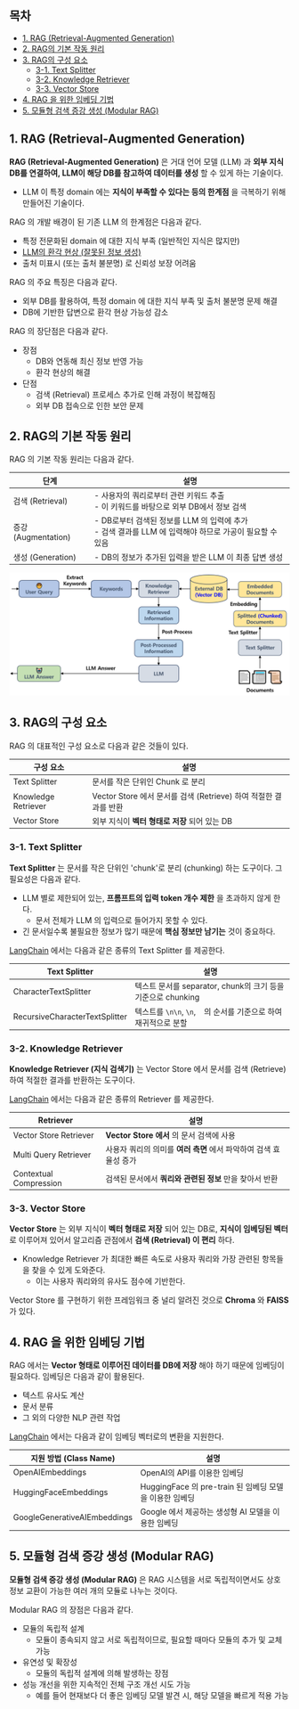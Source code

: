 ## 목차

* [1. RAG (Retrieval-Augmented Generation)](#1-rag-retrieval-augmented-generation)
* [2. RAG의 기본 작동 원리](#2-rag의-기본-작동-원리)
* [3. RAG의 구성 요소](#3-rag의-구성-요소)
  * [3-1. Text Splitter](#3-1-text-splitter)
  * [3-2. Knowledge Retriever](#3-2-knowledge-retriever)
  * [3-3. Vector Store](#3-3-vector-store)
* [4. RAG 을 위한 임베딩 기법](#4-rag-을-위한-임베딩-기법)
* [5. 모듈형 검색 증강 생성 (Modular RAG)](#5-모듈형-검색-증강-생성-modular-rag)

## 1. RAG (Retrieval-Augmented Generation)

**RAG (Retrieval-Augmented Generation)** 은 거대 언어 모델 (LLM) 과 **외부 지식 DB를 연결하여, LLM이 해당 DB를 참고하여 데이터를 생성** 할 수 있게 하는 기술이다.

* LLM 이 특정 domain 에는 **지식이 부족할 수 있다는 등의 한계점** 을 극복하기 위해 만들어진 기술이다.

RAG 의 개발 배경이 된 기존 LLM 의 한계점은 다음과 같다.

* 특정 전문화된 domain 에 대한 지식 부족 (일반적인 지식은 많지만)
* [LLM의 환각 현상 (잘못된 정보 생성)](LLM_기초_환각_현상.md)
* 출처 미표시 (또는 출처 불분명) 로 신뢰성 보장 어려움

RAG 의 주요 특징은 다음과 같다.

* 외부 DB를 활용하여, 특정 domain 에 대한 지식 부족 및 출처 불분명 문제 해결
* DB에 기반한 답변으로 환각 현상 가능성 감소

RAG 의 장단점은 다음과 같다.

* 장점
  * DB와 연동해 최신 정보 반영 가능
  * 환각 현상의 해결
* 단점
  * 검색 (Retrieval) 프로세스 추가로 인해 과정이 복잡해짐
  * 외부 DB 접속으로 인한 보안 문제

## 2. RAG의 기본 작동 원리

RAG 의 기본 작동 원리는 다음과 같다.

| 단계                | 설명                                                                   |
|-------------------|----------------------------------------------------------------------|
| 검색 (Retrieval)    | - 사용자의 쿼리로부터 관련 키워드 추출<br> - 이 키워드를 바탕으로 외부 DB에서 정보 검색               |
| 증강 (Augmentation) | - DB로부터 검색된 정보를 LLM 의 입력에 추가<br>- 검색 결과를 LLM 에 입력해야 하므로 가공이 필요할 수 있음 |
| 생성 (Generation)   | - DB의 정보가 추가된 입력을 받은 LLM 이 최종 답변 생성                                  |

![image](images/RAG_1.PNG)

## 3. RAG의 구성 요소

RAG 의 대표적인 구성 요소로 다음과 같은 것들이 있다.

| 구성 요소               | 설명                                              |
|---------------------|-------------------------------------------------|
| Text Splitter       | 문서를 작은 단위인 Chunk 로 분리                           |
| Knowledge Retriever | Vector Store 에서 문서를 검색 (Retrieve) 하여 적절한 결과를 반환 |
| Vector Store        | 외부 지식이 **벡터 형태로 저장** 되어 있는 DB                   |

### 3-1. Text Splitter

**Text Splitter** 는 문서를 작은 단위인 'chunk'로 분리 (chunking) 하는 도구이다. 그 필요성은 다음과 같다.

* LLM 별로 제한되어 있는, **프롬프트의 입력 token 개수 제한** 을 초과하지 않게 한다.
  * 문서 전체가 LLM 의 입력으로 들어가지 못할 수 있다. 
* 긴 문서일수록 불필요한 정보가 많기 때문에 **핵심 정보만 남기는** 것이 중요하다.

[LangChain](LLM_기초_Langchain.md) 에서는 다음과 같은 종류의 Text Splitter 를 제공한다.

| Text Splitter                  | 설명                                                        |
|--------------------------------|-----------------------------------------------------------|
| CharacterTextSplitter          | 텍스트 문서를 separator, chunk의 크기 등을 기준으로 chunking             |
| RecursiveCharacterTextSplitter | 텍스트를 ```\n\n```, ```\n```, ``` ``` 의 순서를 기준으로 하여 재귀적으로 분할 |

### 3-2. Knowledge Retriever

**Knowledge Retriever (지식 검색기)** 는 Vector Store 에서 문서를 검색 (Retrieve) 하여 적절한 결과를 반환하는 도구이다.

[LangChain](LLM_기초_Langchain.md) 에서는 다음과 같은 종류의 Retriever 를 제공한다.

| Retriever              | 설명                                      |
|------------------------|-----------------------------------------|
| Vector Store Retriever | **Vector Store 에서** 의 문서 검색에 사용         |
| Multi Query Retriever  | 사용자 쿼리의 의미를 **여러 측면** 에서 파악하여 검색 효율성 증가 |
| Contextual Compression | 검색된 문서에서 **쿼리와 관련된 정보** 만을 찾아서 반환       |

### 3-3. Vector Store

**Vector Store** 는 외부 지식이 **벡터 형태로 저장** 되어 있는 DB로, **지식이 임베딩된 벡터** 로 이루어져 있어서 알고리즘 관점에서 **검색 (Retrieval) 이 편리** 하다.

* Knowledge Retriever 가 최대한 빠른 속도로 사용자 쿼리와 가장 관련된 항목들을 찾을 수 있게 도와준다.
  * 이는 사용자 쿼리와의 유사도 점수에 기반한다.

Vector Store 를 구현하기 위한 프레임워크 중 널리 알려진 것으로 **Chroma** 와 **FAISS** 가 있다.

## 4. RAG 을 위한 임베딩 기법

RAG 에서는 **Vector 형태로 이루어진 데이터를 DB에 저장** 해야 하기 때문에 임베딩이 필요하다. 임베딩은 다음과 같이 활용된다.

* 텍스트 유사도 계산
* 문서 분류
* 그 외의 다양한 NLP 관련 작업

[LangChain](LLM_기초_Langchain.md) 에서는 다음과 같이 임베딩 벡터로의 변환을 지원한다.

| 지원 방법 (Class Name)           | 설명                                        |
|------------------------------|-------------------------------------------|
| OpenAIEmbeddings             | OpenAI의 API를 이용한 임베딩                      |
| HuggingFaceEmbeddings        | HuggingFace 의 pre-train 된 임베딩 모델을 이용한 임베딩 |
| GoogleGenerativeAIEmbeddings | Google 에서 제공하는 생성형 AI 모델을 이용한 임베딩         |

## 5. 모듈형 검색 증강 생성 (Modular RAG)

**모듈형 검색 증강 생성 (Modular RAG)** 은 RAG 시스템을 서로 독립적이면서도 상호 정보 교환이 가능한 여러 개의 모듈로 나누는 것이다.

Modular RAG 의 장점은 다음과 같다.

* 모듈의 독립적 설계
  * 모듈이 종속되지 않고 서로 독립적이므로, 필요할 때마다 모듈의 추가 및 교체 가능
* 유연성 및 확장성
  * 모듈의 독립적 설계에 의해 발생하는 장점 
* 성능 개선을 위한 지속적인 전체 구조 개선 시도 가능
  * 예를 들어 현재보다 더 좋은 임베딩 모델 발견 시, 해당 모델을 빠르게 적용 가능 